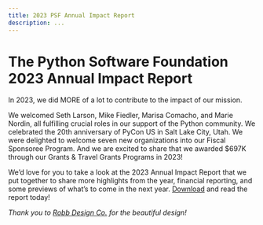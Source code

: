 ```yaml
---
title: 2023 PSF Annual Impact Report
description: ...
---
```



# 



# The Python Software Foundation 2023 Annual Impact Report


 In 2023, we did MORE of a lot to contribute to the impact of our mission. 


 We welcomed Seth Larson, Mike Fiedler, Marisa Comacho, and Marie Nordin, all fulfilling crucial roles in our support of the Python community. We celebrated the 20th anniversary of PyCon US in Salt Lake City, Utah. We were delighted to welcome seven new organizations into our Fiscal Sponsoree Program. And we are excited to share that we awarded $697K through our Grants \& Travel Grants Programs in 2023! 


We’d love for you to take a look at the 2023 Annual Impact Report that we put together to share more highlights from the year, financial reporting, and some previews of what’s to come in the next year. [Download](https://s3.dualstack.us-east-2.amazonaws.com/pythondotorg-assets/media/files/PSF_Annual_report_2023_v1b.pdf) and read the report today!



*Thank you to [Robb Design Co.](https://robbdesign.co/) for the beautiful design!*
